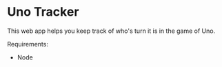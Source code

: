 # Uno Tracker

This web app helps you keep track of who's turn it is in the game of Uno.

Requirements:

- Node
